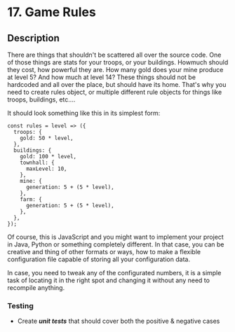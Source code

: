 # 17. Game Rules

## Description

There are things that shouldn't be scattered all over the source code. One of
those things are stats for your troops, or your buildings. Howmuch should they
cost, how powerful they are. How many gold does your mine produce at level 5?
And how much at level 14? These things should not be hardcoded and all over the
place, but should have its home. That's why you need to create rules object, or
multiple different rule objects for things like troops, buildings, etc....

It should look something like this in its simplest form:

```code
const rules = level => ({
  troops: {
    gold: 50 * level,
  },
  buildings: {
    gold: 100 * level,
    townhall: {
      maxLevel: 10,
    },
    mine: {
      generation: 5 + (5 * level),
    },
    farm: {
      generation: 5 + (5 * level),
    },
  },
});
```

Of course, this is JavaScript and you might want to implement your project in
Java, Python or something completely different. In that case, you can be
creative and thing of other formats or ways, how to make a flexible
configuration file capable of storing all your configuration data.

In case, you need to tweak any of the configurated numbers, it is a simple task
of locating it in the right spot and changing it without any need to recompile
anything.

### Testing

- Create ***unit tests*** that should cover both the positive & negative cases
